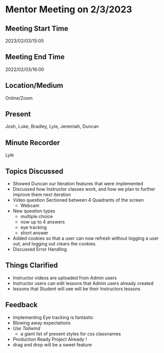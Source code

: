 # Mentor Meeting on 2/3/2023

## Meeting Start Time

2023/02/03/15:05

## Meeting End Time

2022/02/03/16:00

## Location/Medium

Online/Zoom

## Present
Josh, Luke, Bradley, Lyle, Jeremiah, Duncan

## Minute Recorder

Lyle

## Topics Discussed

 - Showed Duncan our Iteration features that were implemented
 - Discussed how Instructor classes work, and how we plan to further improve them next iteration
 - Video question Sectioned between 4 Quadrants of the screen
    - Webcam
 - New question types
    - multiple choice
    - now up to 4 answers
    - eye tracking
    - short answer
 - Added cookies so that a user can now refresh without logging a user out, and logging out clears the cookies.
 - Discussed Error Handling

## Things Clarified

 - Instructor videos are uploaded from Admin users
 - Instructor users can edit lessons that Admin users already created
 - lessons that Student will see will be their Instructors lessons

## Feedback 
 - Implementing Eye tracking is fantastic
 - Blowing away expectations
 - *Use Tailwind*
    - a giant list of present styles for css classnames
 - Production Ready Project Already !
 - drag and drop will be a sweet feature
